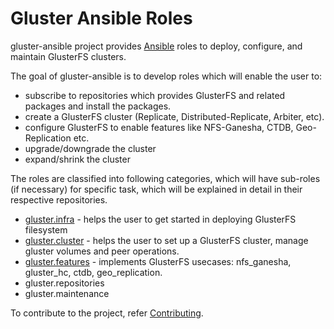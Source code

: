 # Gluster Ansible Roles

gluster-ansible project provides [Ansible](https://www.ansible.com/) roles to deploy, configure, and maintain GlusterFS clusters.

The goal of gluster-ansible is to develop roles which will enable the user to:

* subscribe to repositories which provides GlusterFS and related packages and install the packages.
* create a GlusterFS cluster (Replicate, Distributed-Replicate, Arbiter, etc).
* configure GlusterFS to enable features like NFS-Ganesha, CTDB, Geo-Replication etc.
* upgrade/downgrade the cluster
* expand/shrink the cluster

The roles are classified into following categories, which will have sub-roles (if necessary) for specific task, which will be explained in detail in their respective repositories.

* [gluster.infra](https://github.com/gluster/gluster-ansible-infra) - helps the user to get started in deploying GlusterFS filesystem
* [gluster.cluster](https://github.com/gluster/gluster-ansible-cluster) - helps the user to set up a GlusterFS cluster, manage gluster volumes and peer operations.
* [gluster.features](https://github.com/gluster/gluster-ansible-features) - implements GlusterFS usecases: nfs_ganesha, gluster_hc, ctdb, geo_replication.
* gluster.repositories
* gluster.maintenance

To contribute to the project, refer [Contributing](CONTRIBUTING.md).

